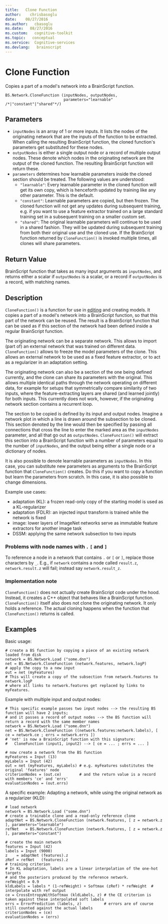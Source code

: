 ```yaml
---
title:   Clone Function
author:    chrisbasoglu
date:    08/27/2016
ms.author:   cbasoglu
ms.date:   08/27/2016
ms.custom:   cognitive-toolkit
ms.topic:   conceptual
ms.service:  Cognitive-services
ms.devlang:   brainscript
---
```


# Clone Function

Copies a part of a model's network into a BrainScript function.

    BS.Network.CloneFunction (inputNodes, outputNodes,
                              parameters="learnable" /*|"constant"|"shared"*/)

## Parameters

* `inputNodes` is an array of 1 or more inputs. It lists the nodes of the originating network that are the inputs of the function to be extracted. When calling the resulting BrainScript function, the cloned function's parameters get substituted for these nodes.
* `outputNodes` is either a single output node or a record of multiple output nodes. These denote which nodes in the originating network are the output of the cloned function. The resulting BrainScript function will return these.
* `parameters` determines how learnable parameters inside the cloned section should be treated. The following values are understood:
  * `"learnable"`: Every learnable parameter in the cloned function will get its own copy, which is henceforth updated by training like any other parameter. This is the default.
  * `"constant"`: Learnable parameters are copied, but then frozen. The cloned function will not get any updates during subsequent training, e.g. if you want to use a feature extractor trained on a large standard training set in a subsequent training on a smaller custom set.
  * `"shared"`: The original learnable parameters will continue to be used in a shared fashion. They will be updated during subsequent training from both their original use and the cloned use. If the BrainScript function returned by `CloneFunction()` is invoked multiple times, all clones will share parameters.

## Return Value

BrainScript function that takes as many input arguments as `inputNodes`, and returns either a scalar if `outputNodes` is a scalar, or a record if `outputNodes` is a record, with matching names.

## Description

`CloneFunction()` is a function for use in [editing](./BrainScript-Model-Editing.md) and creating models. It copies a part of a model's network into a BrainScript function, so that this part of the network can be reused. The result is a BrainScript function that can be used as if this section of the network had been defined inside a regular BrainScript function.

The originating network can be a separate network. This allows to import (part of) an external network that was trained on different data. `CloneFunction()` allows to freeze the model parameters of the clone. This allows an external network to be used as a fixed feature extractor, or to act as a regularizer in an adaptation setting.

The originating network can also be a section of the one being defined currently, and the clone can share its parameters with the original. This allows multiple identical paths through the network operating on different data, for example for setups that symmetrically compare similarity of two inputs, where the feature-extracting layers are shared (and learned jointly) for both inputs. This currently does not work, however, if the originating network section contains a recurrent loop.

The section to be copied is defined by its input and output nodes. Imagine a network plot in which a line is drawn around the subsection to be cloned. This section denoted by the line would then be specified by passing all connections that cross the line to enter the marked area as the `inputNodes` parameter, and all that go out as `outputNodes`. `CloneFunction()` will extract this section into a BrainScript function with a number of parameters equal to the number of `inputNodes`, and the output being either a single node or a dictionary of nodes.


  It is also possible to denote learnable parameters as `inputNodes`. In this case, you can substitute new parameters as arguments to the BrainScript function that `CloneFunction()` creates. Do this if you want to copy a function but learn the parameters from scratch. In this case, it is also possible to change dimensions.

Example use cases:

 - adaptation (KL): a frozen read-only copy of the starting model is used as a KL-regularizer
 - adaptation (FDLR): an injected input transform is trained while the network is fixed
 - image: lower layers of ImageNet networks serve as immutable feature extractors for another image task
 - DSSM: applying the same network subsection to two inputs

### Problems with node names with `.` `[` and `]`
To reference a node in a network that contains `.` or `[` or `]`, replace those characters by `_`.
E.g., if `network` contains a node called `result.z`, `network.result.z` will fail;
instead say `network.result_z`.

### Implementation note
`CloneFunction()` does not actually create BrainScript code under the hood. Instead, it creates a C++ object that behaves like a BrainScript function. `CloneFunction()` itself also does not clone the originating network. It only holds a reference. The actual cloning happens when the function that `CloneFunction()` returns is called.
## Examples

Basic usage:

    # create a BS function by copying a piece of an existing network loaded from disk
    network = BS.Network.Load ("some.dnn")
    net = BS.Network.CloneFunction (network.features, network.logP)
    # apply the copy to a new input
    out = net (myFeatures)
    # This will create a copy of the subsection from network.features to network.logP
    # where all links to network.features get replaced by links to myFeatures.

Example with multiple input and output nodes:

    # This specific example passes two input nodes --> the resulting BS function will have 2 inputs;
    # and it passes a record of output nodes --> the BS function will return a record with the same member names
    network = BS.Network.Load ("some.dnn")
    net = BS.Network.CloneFunction ((network.features:network.labels), [ ce = network.ce ; errs = network.errs ])
    # 'net' is now a BrainScript function with this signature:
    #   CloneFunction (input1, input2) --> [ ce = ... ; errs = ... ]

    # now create a network from the BS function
    myFeatures = Input (13)
    myLabels = Input (42)
    out = net (myFeatures, myLabels) # e.g. myFeatures substitutes the original 'features' node
    criterionNodes = (out.ce)        # and the return value is a record with members 'ce' and 'errs'
    evaluationNodes = (out.errs)

A specific example: Adapting a network, while using the original network as a regularizer (KLD):

    # load network
    network = BS.Network.Load ("some.dnn")
    # create a trainable clone and a read-only reference clone
    adaptNet = BS.Network.CloneFunction (network.features, [ z = network.z ], parameters="learnable")
    refNet   = BS.Network.CloneFunction (network.features, [ z = network.z ], parameters="constant")

    # create the main network
    features = Input (42)
    labels = Input (9000)
    z    = adaptNet (features).z
    zRef = refNet   (features).z
    # training criterion
    # In KL adaptation, labels are a linear interpolation of the one-hot targets
    # and the posteriors produced by the reference network.
    refWeight = 0.9
    kldLabels = labels * (1-refWeight) + Softmax (zRef) * refWeight  # interpolate with ref output
    ce = CrossEntropyWithSoftmax (kldLabels, z) # the CE criterion is taken against these interpolated soft labels
    errs = ErrorPrediction (labels, z)          # errors are of course still counted against the actual labels 
    criterionNodes = (ce)
    evaluationNodes = (errs)

